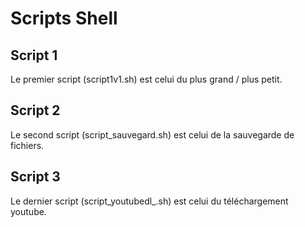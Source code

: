 # Scripts Shell

## Script 1
Le premier script (script1v1.sh) est celui du plus grand / plus petit.

## Script 2
Le second script (script_sauvegard.sh) est celui de la sauvegarde de fichiers.

## Script 3
Le dernier script (script_youtubedl_.sh) est celui du téléchargement youtube.